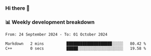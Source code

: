 ### Hi there 👋

### 📊 Weekly development breakdown
<!--START_SECTION:waka-->

```txt
From: 24 September 2024 - To: 01 October 2024

Markdown   2 mins          ████████████████████░░░░░   80.42 %
C++        0 secs          █████░░░░░░░░░░░░░░░░░░░░   19.58 %
```

<!--END_SECTION:waka-->
